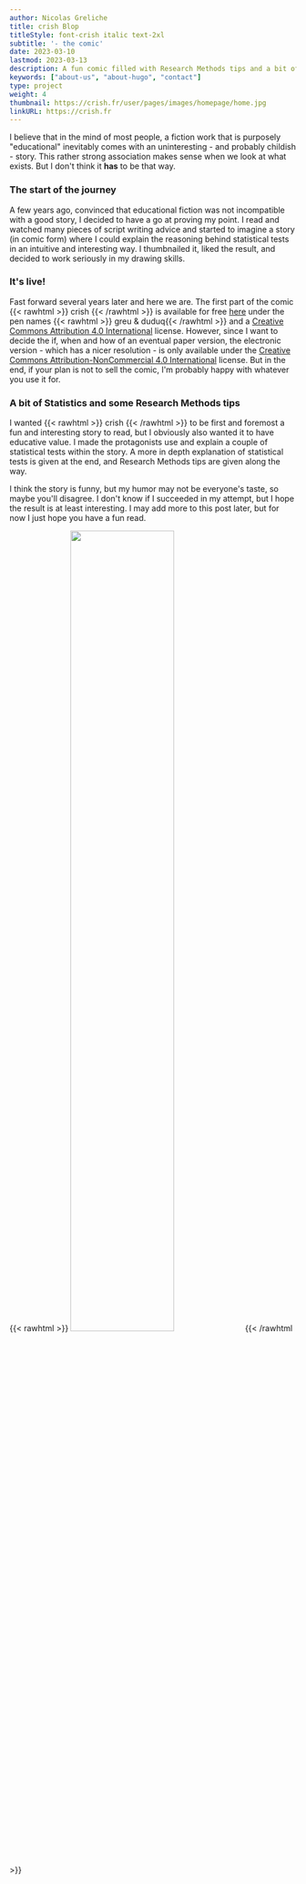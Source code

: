 ```yaml
---
author: Nicolas Greliche
title: crish Blop
titleStyle: font-crish italic text-2xl
subtitle: '- the comic'
date: 2023-03-10
lastmod: 2023-03-13
description: A fun comic filled with Research Methods tips and a bit of Statistics
keywords: ["about-us", "about-hugo", "contact"]
type: project
weight: 4
thumbnail: https://crish.fr/user/pages/images/homepage/home.jpg
linkURL: https://crish.fr
---
```


I believe that in the mind of most people, a fiction work that is purposely "educational" inevitably comes with an uninteresting - and probably childish - story. This rather strong association makes sense when we look at what exists. But I don't think it **has** to be that way.


### The start of the journey

A few years ago, convinced that educational fiction was not incompatible with a good story, I decided to have a go at proving my point. I read and watched many pieces of script writing advice and started to imagine a story (in comic form) where I could explain the reasoning behind statistical tests in an intuitive and interesting way. I thumbnailed it, liked the result, and decided to work seriously in my drawing skills.


### It's live!

Fast forward several years later and here we are. The first part of the comic {{< rawhtml >}} <span class="font-crish italic text-2xl"> crish </span> {{< /rawhtml >}} is available for free [here](https://crish.fr) under the pen names {{< rawhtml >}} <span class="font-crish"> greu & duduq</span>{{< /rawhtml >}} and a [Creative Commons Attribution 4.0 International](http://creativecommons.org/licenses/by/4.0/") license. However, since I want to decide the if, when and how of an eventual paper version, the electronic version - which has a nicer resolution - is only available under the [Creative Commons Attribution-NonCommercial 4.0 International](https://creativecommons.org/licenses/by-nc/4.0/) license. But in the end, if your plan is not to sell the comic, I'm probably happy with whatever you use it for.

### A bit of Statistics and some Research Methods tips
I wanted {{< rawhtml >}} <span class="font-crish italic text-2xl"> crish </span> {{< /rawhtml >}} to be first and foremost a fun and interesting story to read, but I obviously also wanted it to have educative value. I made the protagonists use and explain a couple of statistical tests within the story. A more in depth explanation of statistical tests is given at the end, and Research Methods tips are given along the way.



I think the story is funny, but my humor may not be everyone's taste, so maybe you'll disagree. I don't know if I succeeded in my attempt, but I hope the result is at least interesting. I may add more to this post later, but for now I just hope you have a fun read.

{{< rawhtml >}} <img class="mx-auto" src="/ForBlogPosts-crish2.jpg" width="60%"> {{< /rawhtml >}}